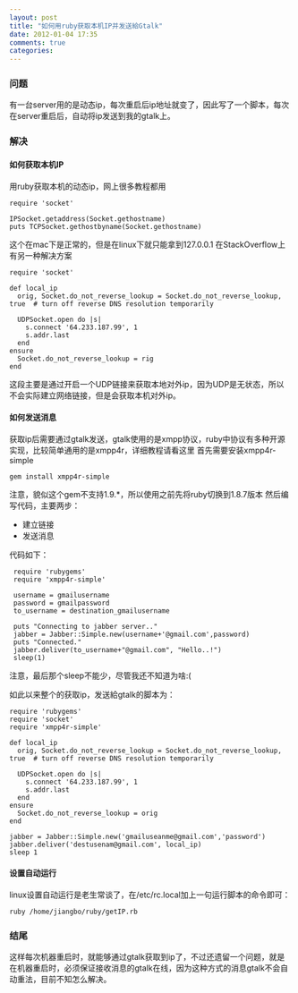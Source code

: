 ```yaml
---
layout: post
title: "如何用ruby获取本机IP并发送給Gtalk"
date: 2012-01-04 17:35
comments: true
categories: 
---
```

### 问题
有一台server用的是动态ip，每次重启后ip地址就变了，因此写了一个脚本，每次在server重启后，自动将ip发送到我的gtalk上。

### 解决
#### 如何获取本机IP
用ruby获取本机的动态ip，网上很多教程都用

	require 'socket'
	
	IPSocket.getaddress(Socket.gethostname)
	puts TCPSocket.gethostbyname(Socket.gethostname)
	
这个在mac下是正常的，但是在linux下就只能拿到127.0.0.1
在StackOverflow上有另一种解决方案
	
	require 'socket'
	
	def local_ip
	  orig, Socket.do_not_reverse_lookup = Socket.do_not_reverse_lookup, true  # turn off reverse DNS resolution temporarily
	
	  UDPSocket.open do |s|
	    s.connect '64.233.187.99', 1
	    s.addr.last
	  end
	ensure
	  Socket.do_not_reverse_lookup = rig
	end
	
这段主要是通过开启一个UDP链接来获取本地对外ip，因为UDP是无状态，所以不会实际建立网络链接，但是会获取本机对外ip。

#### 如何发送消息
获取ip后需要通过gtalk发送，gtalk使用的是xmpp协议，ruby中协议有多种开源实现，比较简单通用的是xmpp4r，详细教程请看这里
首先需要安装xmpp4r-simple

	gem install xmpp4r-simple
	
注意，貌似这个gem不支持1.9.*，所以使用之前先将ruby切换到1.8.7版本
然后编写代码，主要两步：

* 建立链接
* 发送消息

代码如下：

	 require 'rubygems'
	 require 'xmpp4r-simple'  
	
	 username = gmailusername
	 password = gmailpassword
	 to_username = destination_gmailusername  
	
	 puts "Connecting to jabber server.."
	 jabber = Jabber::Simple.new(username+'@gmail.com',password)
	 puts "Connected."
	 jabber.deliver(to_username+"@gmail.com", "Hello..!")
	 sleep(1)

注意，最后那个sleep不能少，尽管我还不知道为啥:(

如此以来整个的获取ip，发送給gtalk的脚本为：
	
	require 'rubygems'
	require 'socket'
	require 'xmpp4r-simple'
	
	def local_ip
	  orig, Socket.do_not_reverse_lookup = Socket.do_not_reverse_lookup, true  # turn off reverse DNS resolution temporarily
	
	  UDPSocket.open do |s|
	    s.connect '64.233.187.99', 1
	    s.addr.last
	  end
	ensure
	  Socket.do_not_reverse_lookup = orig
	end
	
	jabber = Jabber::Simple.new('gmailuseanme@gmail.com','password')
	jabber.deliver('destusenam@gmail.com', local_ip)
	sleep 1

#### 设置自动运行
linux设置自动运行是老生常谈了，在/etc/rc.local加上一句运行脚本的命令即可：

	ruby /home/jiangbo/ruby/getIP.rb

### 结尾
这样每次机器重启时，就能够通过gtalk获取到ip了，不过还遗留一个问题，就是在机器重启时，必须保证接收消息的gtalk在线，因为这种方式的消息gtalk不会自动重法，目前不知怎么解决。
